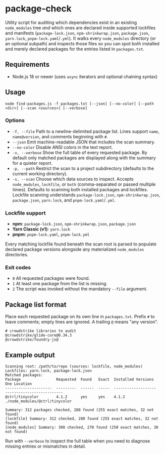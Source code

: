# package-check

Utility script for auditing which dependencies exist in an existing `node_modules` tree *and* which ones are declared inside supported lockfiles and manifests (`package-lock.json`, `npm-shrinkwrap.json`, `package.json`, `yarn.lock`, `pnpm-lock.yaml`/`.yml`). It walks every `node_modules` directory (or an optional subpath) and inspects those files so you can spot both installed and merely declared packages for the entries listed in `packages.txt`.

## Requirements

- Node.js 18 or newer (uses `async` iterators and optional chaining syntax)

## Usage

```
node find-packages.js -f packages.txt [--json] [--no-color] [--path <dir>] [--scan <sources>] [--verbose]
```

### Options

- `-f, --file` Path to a newline-delimited package list. Lines support `name`, `name@version`, and comments beginning with `#`.
- `--json` Emit machine-readable JSON that includes the scan summary.
- `--no-color` Disable ANSI colors in the text report.
- `-v, --verbose` Show the full table of every requested package. By default only matched packages are displayed along with the summary for a quieter report.
- `-p, --path` Restrict the scan to a project subdirectory (defaults to the current working directory).
- `-s, --scan` Choose which data sources to inspect. Accepts `node_modules`, `lockfile`, or `both` (comma-separated or passed multiple times). Defaults to scanning both installed packages and lockfiles. Lockfile scanning understands `package-lock.json`, `npm-shrinkwrap.json`, `package.json`, `yarn.lock`, and `pnpm-lock.yaml`/`.yml`.

### Lockfile support

- **npm**: `package-lock.json`, `npm-shrinkwrap.json`, `package.json`
- **Yarn Classic (v1)**: `yarn.lock`
- **pnpm**: `pnpm-lock.yaml`, `pnpm-lock.yml`

Every matching lockfile found beneath the scan root is parsed to populate declared package versions alongside any materialized `node_modules` directories.

### Exit codes

- `0` All requested packages were found.
- `1` At least one package from the list is missing.
- `2` The script was invoked without the mandatory `--file` argument.

## Package list format

Place each requested package on its own line in `packages.txt`. Prefix `#` to leave comments; empty lines are ignored. A trailing `@` means "any version".

```text
# crowdstrike libraries to audit
@crowdstrike/glide-core@0.34.3
@crowdstrike/foundry-js@
```

## Example output

```
Scanning root: /path/to/repo (sources: lockfile, node_modules)
Lockfiles: yarn.lock, package-lock.json
Matched packages:
Package                Requested  Found   Exact  Installed Versions   One Location
---------------------  ---------  ------  -----  -------------------  --------------------------
@ctrl/tinycolor        4.1.2      yes     yes    4.1.2                ./node_modules/@ctrl/tinycolor

Summary: 312 packages checked, 280 found (255 exact matches, 32 not found)
[lockfile] Summary: 312 checked, 280 found (255 exact matches, 32 not found)
[node_modules] Summary: 300 checked, 270 found (250 exact matches, 30 not found)
```

Run with `--verbose` to inspect the full table when you need to diagnose missing entries or mismatches in detail.
